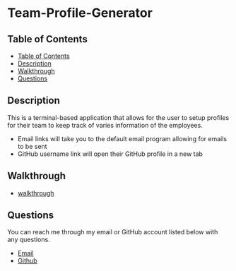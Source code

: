 # Team-Profile-Generator

## Table of Contents

* [Table of Contents](#table-of-contents)
* [Description](#description)
* [Walkthrough](#walkthrough)
* [Questions](#questions)

## Description

This is a terminal-based application that allows for the user to setup profiles for their team to keep track of varies information of the employees.
* Email links will take you to the default email program allowing for emails to be sent
* GitHub username link will open their GitHub profile in a new tab

## Walkthrough

* [walkthrough]()

## Questions 

You can reach me through my email or GitHub account listed below with any questions.

* [Email](mailto:Corey.Halseth@gmail.com)
* [Github](hhtps://github.com/CHalseth)